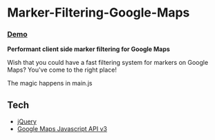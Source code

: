 # Marker-Filtering-Google-Maps

### <a href="http://labs.traviswilliamson.me/Marker-Filtering-Google-Maps/">Demo</a>

**Performant client side marker filtering for Google Maps**

Wish that you could have a fast filtering system for markers on Google Maps? You've come to the right place!

The magic happens in main.js

## Tech
- [jQuery](http://jquery.com/)
- [Google Maps Javascript API v3](https://developers.google.com/maps/documentation/javascript/)
